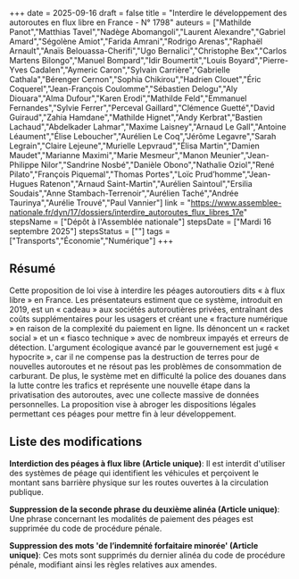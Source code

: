 +++
date = 2025-09-16
draft = false
title = "Interdire le développement des autoroutes en flux libre en France - N° 1798"
auteurs = ["Mathilde Panot","Matthias Tavel","Nadège Abomangoli","Laurent Alexandre","Gabriel Amard","Ségolène Amiot","Farida Amrani","Rodrigo Arenas","Raphaël Arnault","Anaïs Belouassa-Cherifi","Ugo Bernalici","Christophe Bex","Carlos Martens Bilongo","Manuel Bompard","Idir Boumertit","Louis Boyard","Pierre-Yves Cadalen","Aymeric Caron","Sylvain Carrière","Gabrielle Cathala","Bérenger Cernon","Sophia Chikirou","Hadrien Clouet","Éric Coquerel","Jean-François Coulomme","Sébastien Delogu","Aly Diouara","Alma Dufour","Karen Erodi","Mathilde Feld","Emmanuel Fernandes","Sylvie Ferrer","Perceval Gaillard","Clémence Guetté","David Guiraud","Zahia Hamdane","Mathilde Hignet","Andy Kerbrat","Bastien Lachaud","Abdelkader Lahmar","Maxime Laisney","Arnaud Le Gall","Antoine Léaument","Élise Leboucher","Aurélien Le Coq","Jérôme Legavre","Sarah Legrain","Claire Lejeune","Murielle Lepvraud","Élisa Martin","Damien Maudet","Marianne Maximi","Marie Mesmeur","Manon Meunier","Jean-Philippe Nilor","Sandrine Nosbé","Danièle Obono","Nathalie Oziol","René Pilato","François Piquemal","Thomas Portes","Loïc Prud’homme","Jean-Hugues Ratenon","Arnaud Saint-Martin","Aurélien Saintoul","Ersilia Soudais","Anne Stambach-Terrenoir","Aurélien Taché","Andrée Taurinya","Aurélie Trouvé","Paul Vannier"]
link = "https://www.assemblee-nationale.fr/dyn/17/dossiers/interdire_autoroutes_flux_libres_17e"
stepsName = ["Dépôt à l'Assemblée nationale"]
stepsDate = ["Mardi 16 septembre 2025"]
stepsStatus = [""]
tags = ["Transports","Économie","Numérique"]
+++

## Résumé

Cette proposition de loi vise à interdire les péages autoroutiers dits « à flux libre » en France. Les présentateurs estiment que ce système, introduit en 2019, est un « cadeau » aux sociétés autoroutières privées, entraînant des coûts supplémentaires pour les usagers et créant une « fracture numérique » en raison de la complexité du paiement en ligne. Ils dénoncent un « racket social » et un « fiasco technique » avec de nombreux impayés et erreurs de détection. L'argument écologique avancé par le gouvernement est jugé « hypocrite », car il ne compense pas la destruction de terres pour de nouvelles autoroutes et ne résout pas les problèmes de consommation de carburant. De plus, le système met en difficulté la police des douanes dans la lutte contre les trafics et représente une nouvelle étape dans la privatisation des autoroutes, avec une collecte massive de données personnelles. La proposition vise à abroger les dispositions légales permettant ces péages pour mettre fin à leur développement.

## Liste des modifications

**Interdiction des péages à flux libre (Article unique)**: Il est interdit d'utiliser des systèmes de péage qui identifient les véhicules et perçoivent le montant sans barrière physique sur les routes ouvertes à la circulation publique.

**Suppression de la seconde phrase du deuxième alinéa (Article unique)**: Une phrase concernant les modalités de paiement des péages est supprimée du code de procédure pénale.

**Suppression des mots 'de l’indemnité forfaitaire minorée' (Article unique)**: Ces mots sont supprimés du dernier alinéa du code de procédure pénale, modifiant ainsi les règles relatives aux amendes.

